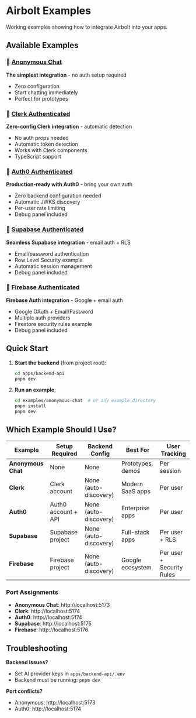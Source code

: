 # Airbolt Examples

Working examples showing how to integrate Airbolt into your apps.

## Available Examples

### 🚀 [Anonymous Chat](./anonymous-chat)

**The simplest integration** - no auth setup required

- Zero configuration
- Start chatting immediately
- Perfect for prototypes

### 🔐 [Clerk Authenticated](./clerk-authenticated)

**Zero-config Clerk integration** - automatic detection

- No auth props needed
- Automatic token detection
- Works with Clerk components
- TypeScript support

### 🔐 [Auth0 Authenticated](./auth0-authenticated)

**Production-ready with Auth0** - bring your own auth

- Zero backend configuration needed
- Automatic JWKS discovery
- Per-user rate limiting
- Debug panel included

### 🔐 [Supabase Authenticated](./supabase-authenticated)

**Seamless Supabase integration** - email auth + RLS

- Email/password authentication
- Row Level Security example
- Automatic session management
- Debug panel included

### 🔐 [Firebase Authenticated](./firebase-authenticated)

**Firebase Auth integration** - Google + email auth

- Google OAuth + Email/Password
- Multiple auth providers
- Firestore security rules example
- Debug panel included

## Quick Start

1. **Start the backend** (from project root):

   ```bash
   cd apps/backend-api
   pnpm dev
   ```

2. **Run an example**:
   ```bash
   cd examples/anonymous-chat  # or any example directory
   pnpm install
   pnpm dev
   ```

## Which Example Should I Use?

| Example            | Setup Required      | Backend Config        | Best For          | User Tracking             |
| ------------------ | ------------------- | --------------------- | ----------------- | ------------------------- |
| **Anonymous Chat** | None                | None                  | Prototypes, demos | Per session               |
| **Clerk**          | Clerk account       | None (auto-discovery) | Modern SaaS apps  | Per user                  |
| **Auth0**          | Auth0 account + API | None (auto-discovery) | Enterprise apps   | Per user                  |
| **Supabase**       | Supabase project    | None (auto-discovery) | Full-stack apps   | Per user + RLS            |
| **Firebase**       | Firebase project    | None (auto-discovery) | Google ecosystem  | Per user + Security Rules |

### Port Assignments

- **Anonymous Chat**: http://localhost:5173
- **Clerk**: http://localhost:5174
- **Auth0**: http://localhost:5174
- **Supabase**: http://localhost:5175
- **Firebase**: http://localhost:5176

## Troubleshooting

**Backend issues?**

- Set AI provider keys in `apps/backend-api/.env`
- Backend must be running: `pnpm dev`

**Port conflicts?**

- Anonymous: http://localhost:5173
- Auth0: http://localhost:5174
